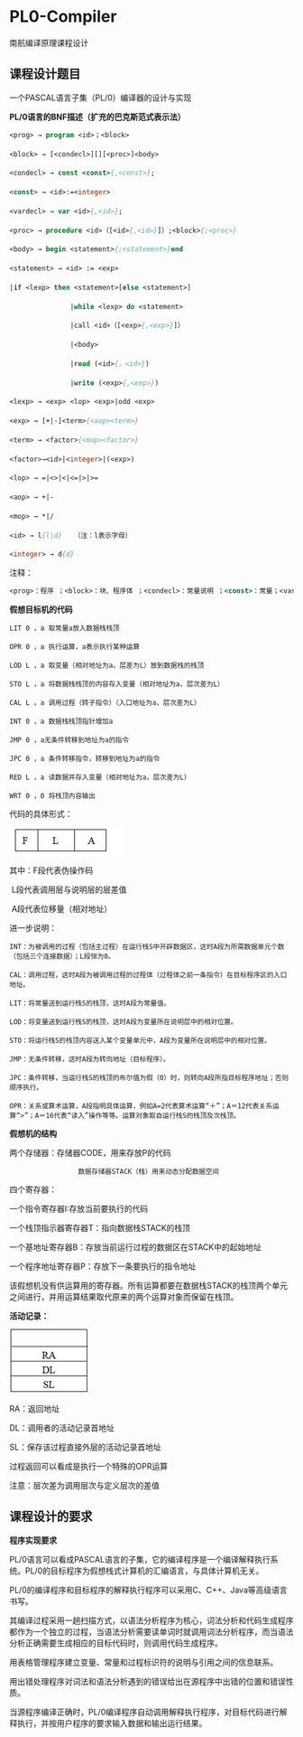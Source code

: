 # PL0-Compiler

南航编译原理课程设计

## **课程设计题目**

一个PASCAL语言子集（PL/0）编译器的设计与实现

 **PL/0语言的BNF描述（扩充的巴克斯范式表示法）**

```pascal
<prog> → program <id>；<block>

<block> → [<condecl>][][<proc>]<body>

<condecl> → const <const>{,<const>};

<const> → <id>:=<integer>

<vardecl> → var <id>{,<id>};

<proc> → procedure <id>（[<id>{,<id>}]）;<block>{;<proc>}

<body> → begin <statement>{;<statement>}end

<statement> → <id> := <exp>               

|if <lexp> then <statement>[else <statement>]

               |while <lexp> do <statement>

               |call <id>（[<exp>{,<exp>}]）

               |<body>

               |read (<id>{，<id>})

               |write (<exp>{,<exp>})

<lexp> → <exp> <lop> <exp>|odd <exp>

<exp> → [+|-]<term>{<aop><term>}

<term> → <factor>{<mop><factor>}

<factor>→<id>|<integer>|(<exp>)

<lop> → =|<>|<|<=|>|>=

<aop> → +|-

<mop> → *|/

<id> → l{l|d}   （注：l表示字母）

<integer> → d{d}
```

注释：

```pascal
<prog>：程序 ；<block>：块、程序体 ；<condecl>：常量说明 ；<const>：常量；<vardecl>：变量说明 ；<proc>：分程序 ； <body>：复合语句 ；<statement>：语句；<exp>：表达式 ；<lexp>：条件 ；<term>：项 ； <factor>：因子 ；<aop>：加法运算符；<mop>：乘法运算符； <lop>：关系运算符。
```

**假想目标机的代码**

```
LIT 0 ，a 取常量a放入数据栈栈顶

OPR 0 ，a 执行运算，a表示执行某种运算

LOD L ，a 取变量（相对地址为a，层差为L）放到数据栈的栈顶

STO L ，a 将数据栈栈顶的内容存入变量（相对地址为a，层次差为L）

CAL L ，a 调用过程（转子指令）（入口地址为a，层次差为L）

INT 0 ，a 数据栈栈顶指针增加a

JMP 0 ，a无条件转移到地址为a的指令

JPC 0 ，a 条件转移指令，转移到地址为a的指令

RED L ，a 读数据并存入变量（相对地址为a，层次差为L）

WRT 0 ，0 将栈顶内容输出
```

代码的具体形式：

![1](./image/1.jpg)

其中：F段代表伪操作码

​           L段代表调用层与说明层的层差值

​           A段代表位移量（相对地址）

进一步说明：

```
INT：为被调用的过程（包括主过程）在运行栈S中开辟数据区，这时A段为所需数据单元个数（包括三个连接数据）；L段恒为0。

CAL：调用过程，这时A段为被调用过程的过程体（过程体之前一条指令）在目标程序区的入口地址。

LIT：将常量送到运行栈S的栈顶，这时A段为常量值。

LOD：将变量送到运行栈S的栈顶，这时A段为变量所在说明层中的相对位置。

STO：将运行栈S的栈顶内容送入某个变量单元中，A段为变量所在说明层中的相对位置。

JMP：无条件转移，这时A段为转向地址（目标程序）。

JPC：条件转移，当运行栈S的栈顶的布尔值为假（0）时，则转向A段所指目标程序地址；否则顺序执行。

OPR：关系或算术运算，A段指明具体运算，例如A=2代表算术运算“＋”；A＝12代表关系运算“>”；A＝16代表“读入”操作等等。运算对象取自运行栈S的栈顶及次栈顶。
```

**假想机的结构**

两个存储器：存储器CODE，用来存放P的代码

                     数据存储器STACK（栈）用来动态分配数据空间

四个寄存器：

一个指令寄存器I:存放当前要执行的代码

一个栈顶指示器寄存器T：指向数据栈STACK的栈顶

一个基地址寄存器B：存放当前运行过程的数据区在STACK中的起始地址

一个程序地址寄存器P：存放下一条要执行的指令地址

该假想机没有供运算用的寄存器。所有运算都要在数据栈STACK的栈顶两个单元之间进行，并用运算结果取代原来的两个运算对象而保留在栈顶。

**活动记录：**

![2](./image/2.jpg)

RA：返回地址

DL：调用者的活动记录首地址

SL：保存该过程直接外层的活动记录首地址

过程返回可以看成是执行一个特殊的OPR运算

注意：层次差为调用层次与定义层次的差值

## 课程设计的要求

**程序实现要求**

PL/0语言可以看成PASCAL语言的子集，它的编译程序是一个编译解释执行系统。PL/0的目标程序为假想栈式计算机的汇编语言，与具体计算机无关。

PL/0的编译程序和目标程序的解释执行程序可以采用C、C++、Java等高级语言书写。

其编译过程采用一趟扫描方式，以语法分析程序为核心，词法分析和代码生成程序都作为一个独立的过程，当语法分析需要读单词时就调用词法分析程序，而当语法分析正确需要生成相应的目标代码时，则调用代码生成程序。

用表格管理程序建立变量、常量和过程标识符的说明与引用之间的信息联系。

用出错处理程序对词法和语法分析遇到的错误给出在源程序中出错的位置和错误性质。

当源程序编译正确时，PL/0编译程序自动调用解释执行程序，对目标代码进行解释执行，并按用户程序的要求输入数据和输出运行结果。
